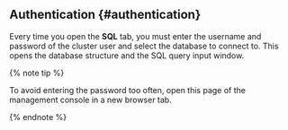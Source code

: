 ## Authentication {#authentication}

Every time you open the **SQL** tab, you must enter the username and password of the cluster user and select the database to connect to. This opens the database structure and the SQL query input window.

{% note tip %}

To avoid entering the password too often, open this page of the management console in a new browser tab.

{% endnote %}

